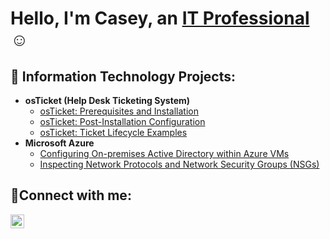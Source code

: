 <h1>Hello, I'm Casey, an <a href="https://linkedin.com/in/casey-hart-b749931b8">IT Professional</a>☺</h1>

<h2>💾 Information Technology Projects:</h2>

- <b>osTicket (Help Desk Ticketing System)</b>
  - [osTicket: Prerequisites and Installation](https://github.com/CaseyHrt/osticket-prereqs)
  - [osTicket: Post-Installation Configuration](https://github.com/CaseyHrt/post-install-config)
  - [osTicket: Ticket Lifecycle Examples](https://github.com/CaseyHrt/ticket-lifecycle)
- <b>Microsoft Azure</b>
  - [Configuring On-premises Active Directory within Azure VMs](https://github.com/CaseyHrt/configure-ad)
  - [Inspecting Network Protocols and Network Security Groups (NSGs)](https://github.com/CaseyHrt/azure-network-protocol)

<h2>📲Connect with me:</h2>


[<img align="left" alt="Josh | LinkedIn" width="22px" src="https://cdn.jsdelivr.net/npm/simple-icons@v3/icons/linkedin.svg" />][linkedin]


[linkedin]: https://linkedin.com/in/casey-hart-b749931b8
